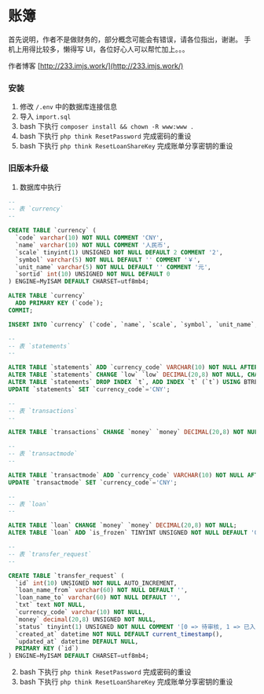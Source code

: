 账簿
====

首先说明，作者不是做财务的，部分概念可能会有错误，请各位指出，谢谢。
手机上用得比较多，懒得写 UI，各位好心人可以帮忙加上。。。

作者博客 [http://233.imjs.work/](http://233.imjs.work/)

### 安装

1. 修改 ``/.env`` 中的数据库连接信息
2. 导入 ``import.sql``
3. bash 下执行 ``composer install && chown -R www:www .``
4. bash 下执行 ``php think ResetPassword`` 完成密码的重设
5. bash 下执行 ``php think ResetLoanShareKey`` 完成账单分享密钥的重设

### 旧版本升级

1. 数据库中执行

```sql
--
-- 表 `currency`
--

CREATE TABLE `currency` (
  `code` varchar(10) NOT NULL COMMENT 'CNY',
  `name` varchar(10) NOT NULL COMMENT '人民币',
  `scale` tinyint(1) UNSIGNED NOT NULL DEFAULT 2 COMMENT '2',
  `symbol` varchar(5) NOT NULL DEFAULT '' COMMENT '￥',
  `unit_name` varchar(5) NOT NULL DEFAULT '' COMMENT '元',
  `sortid` int(10) UNSIGNED NOT NULL DEFAULT 0
) ENGINE=MyISAM DEFAULT CHARSET=utf8mb4;

ALTER TABLE `currency`
  ADD PRIMARY KEY (`code`);
COMMIT;

INSERT INTO `currency` (`code`, `name`, `scale`, `symbol`, `unit_name`, `sortid`) VALUES ('CNY', '人民币', '2', '¥', '元', '0');

--
-- 表 `statements`
--

ALTER TABLE `statements` ADD `currency_code` VARCHAR(10) NOT NULL AFTER `id`;
ALTER TABLE `statements` CHANGE `low` `low` DECIMAL(20,8) NOT NULL, CHANGE `high` `high` DECIMAL(20,8) NOT NULL, CHANGE `closed` `closed` DECIMAL(20,8) NOT NULL, CHANGE `income` `income` DECIMAL(20,8) NOT NULL DEFAULT '0.00', CHANGE `expend` `expend` DECIMAL(20,8) NOT NULL DEFAULT '0.00';
ALTER TABLE `statements` DROP INDEX `t`, ADD INDEX `t` (`t`) USING BTREE;
UPDATE `statements` SET `currency_code`='CNY';

--
-- 表 `transactions`
--

ALTER TABLE `transactions` CHANGE `money` `money` DECIMAL(20,8) NOT NULL, CHANGE `amount` `amount` DECIMAL(20,8) NOT NULL DEFAULT '0.00';

--
-- 表 `transactmode`
--

ALTER TABLE `transactmode` ADD `currency_code` VARCHAR(10) NOT NULL AFTER `id`;
UPDATE `transactmode` SET `currency_code`='CNY';

--
-- 表 `loan`
--

ALTER TABLE `loan` CHANGE `money` `money` DECIMAL(20,8) NOT NULL;
ALTER TABLE `loan` ADD `is_frozen` TINYINT UNSIGNED NOT NULL DEFAULT '0' AFTER `money`;

--
-- 表 `transfer_request`
--

CREATE TABLE `transfer_request` (
  `id` int(10) UNSIGNED NOT NULL AUTO_INCREMENT,
  `loan_name_from` varchar(60) NOT NULL DEFAULT '',
  `loan_name_to` varchar(60) NOT NULL DEFAULT '',
  `txt` text NOT NULL,
  `currency_code` varchar(10) NOT NULL,
  `money` decimal(20,8) UNSIGNED NOT NULL,
  `status` tinyint(1) UNSIGNED NOT NULL COMMENT '[0 => 待审核, 1 => 已入账, 2 => 已拒绝]',
  `created_at` datetime NOT NULL DEFAULT current_timestamp(),
  `updated_at` datetime DEFAULT NULL,
  PRIMARY KEY (`id`)
) ENGINE=MyISAM DEFAULT CHARSET=utf8mb4;
```

2. bash 下执行 ``php think ResetPassword`` 完成密码的重设
3. bash 下执行 ``php think ResetLoanShareKey`` 完成账单分享密钥的重设